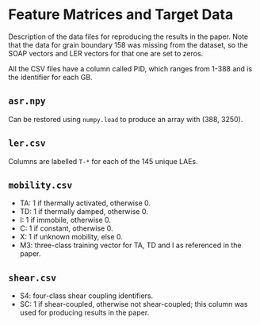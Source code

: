# Feature Matrices and Target Data

Description of the data files for reproducing the results in the
paper. Note that the data for grain boundary 158 was missing from the
dataset, so the SOAP vectors and LER vectors for that one are set to
zeros.

All the CSV files have a column called PID, which ranges from 1-388
and is the identifier for each GB.

## `asr.npy`

Can be restored using `numpy.load` to produce an array with (388,
3250).

## `ler.csv`

Columns are labelled `T-*` for each of the 145 unique LAEs.

## `mobility.csv`

- TA: 1 if thermally activated, otherwise 0.
- TD: 1 if thermally damped, otherwise 0.
- I: 1 if immobile, otherwise 0.
- C: 1 if constant, otherwise 0.
- X: 1 if unknown mobility, else 0.
- M3: three-class training vector for TA, TD and I as referenced in the paper.

## `shear.csv`

- S4: four-class shear coupling identifiers.
- SC: 1 if shear-coupled, otherwise not shear-coupled; this column was
used for producing results in the paper.
